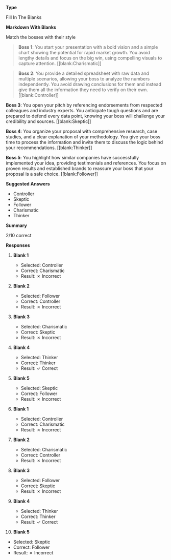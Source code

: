 __Type__

Fill In The Blanks

__Markdown With Blanks__

Match the bosses with their style



> **Boss 1**: You start your presentation with a bold vision and a simple chart showing the potential for rapid market growth. You avoid lengthy details and focus on the big win, using compelling visuals to capture attention. [[blank:Charismatic]]


> **Boss 2**: You provide a detailed spreadsheet with raw data and multiple scenarios, allowing your boss to analyze the numbers independently. You avoid drawing conclusions for them and instead give them all the information they need to verify on their own. [[blank:Controller]]


**Boss 3**: You open your pitch by referencing endorsements from respected colleagues and industry experts. You anticipate tough questions and are prepared to defend every data point, knowing your boss will challenge your credibility and sources. [[blank:Skeptic]]



**Boss 4**: You organize your proposal with comprehensive research, case studies, and a clear explanation of your methodology. You give your boss time to process the information and invite them to discuss the logic behind your recommendations. [[blank:Thinker]]



**Boss 5**: You highlight how similar companies have successfully implemented your idea, providing testimonials and references. You focus on proven results and established brands to reassure your boss that your proposal is a safe choice. [[blank:Follower]]

__Suggested Answers__

- Controller
- Skeptic
- Follower
- Charismatic
- Thinker

__Summary__

2/10 correct

__Responses__

1. **Blank 1**
   - Selected: Controller
   - Correct: Charismatic
   - Result: ✗ Incorrect

2. **Blank 2**
   - Selected: Follower
   - Correct: Controller
   - Result: ✗ Incorrect

3. **Blank 3**
   - Selected: Charismatic
   - Correct: Skeptic
   - Result: ✗ Incorrect

4. **Blank 4**
   - Selected: Thinker
   - Correct: Thinker
   - Result: ✓ Correct

5. **Blank 5**
   - Selected: Skeptic
   - Correct: Follower
   - Result: ✗ Incorrect

6. **Blank 1**
   - Selected: Controller
   - Correct: Charismatic
   - Result: ✗ Incorrect

7. **Blank 2**
   - Selected: Charismatic
   - Correct: Controller
   - Result: ✗ Incorrect

8. **Blank 3**
   - Selected: Follower
   - Correct: Skeptic
   - Result: ✗ Incorrect

9. **Blank 4**
   - Selected: Thinker
   - Correct: Thinker
   - Result: ✓ Correct

10. **Blank 5**
   - Selected: Skeptic
   - Correct: Follower
   - Result: ✗ Incorrect

